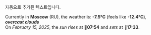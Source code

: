 
자동으로 추가된 텍스트입니다.

<!--START_SECTION:weather:moscow-->
Currently in **Moscow** (RU), the weather is: **-7.5°C** (feels like **-12.4°C**), ***overcast clouds***<br/>
On *February 15, 2025*, the *sun rises* at 🌅**07:54** and *sets* at 🌇**17:33**.
<!--END_SECTION:weather-->

